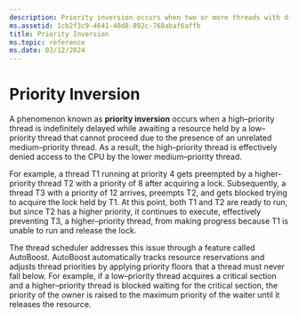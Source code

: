 ```yaml
---
description: Priority inversion occurs when two or more threads with different priorities are in contention to be scheduled.
ms.assetid: 1cb2f3c9-4641-40d8-892c-768abaf6affb
title: Priority Inversion
ms.topic: reference
ms.date: 03/12/2024
---
```


# Priority Inversion

A phenomenon known as **priority inversion** occurs when a high–priority thread is indefinitely delayed while awaiting a resource held by a low–priority thread that cannot proceed due to the presence of an unrelated medium–priority thread. As a result, the high–priority thread is effectively denied access to the CPU by the lower medium–priority thread.

For example, a thread T1 running at priority 4 gets preempted by a higher-priority thread T2 with a priority of 8 after acquiring a lock. Subsequently, a thread T3 with a priority of 12 arrives, preempts T2, and gets blocked trying to acquire the lock held by T1. At this point, both T1 and T2 are ready to run, but since T2 has a higher priority, it continues to execute, effectively preventing T3, a higher–priority thread, from making progress because T1 is unable to run and release the lock.

The thread scheduler addresses this issue through a feature called AutoBoost. AutoBoost automatically tracks resource reservations and adjusts thread priorities by applying priority floors that a thread must never fall below. For example, if a low–priority thread acquires a critical section and a higher–priority thread is blocked waiting for the critical section, the priority of the owner is raised to the maximum priority of the waiter until it releases the resource.



 




